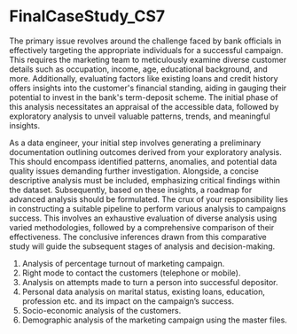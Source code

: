 # FinalCaseStudy_CS7

The primary issue revolves around the challenge faced by bank officials in effectively targeting the 
appropriate individuals for a successful campaign. This requires the marketing team to meticulously 
examine diverse customer details such as occupation, income, age, educational background, and 
more. Additionally, evaluating factors like existing loans and credit history offers insights into the 
customer's financial standing, aiding in gauging their potential to invest in the bank's term-deposit 
scheme. The initial phase of this analysis necessitates an appraisal of the accessible data, followed by 
exploratory analysis to unveil valuable patterns, trends, and meaningful insights.

As a data engineer, your initial step involves generating a preliminary documentation outlining 
outcomes derived from your exploratory analysis. This should encompass identified patterns, 
anomalies, and potential data quality issues demanding further investigation. Alongside, a concise 
descriptive analysis must be included, emphasizing critical findings within the dataset. Subsequently, 
based on these insights, a roadmap for advanced analysis should be formulated. The crux of your 
responsibility lies in constructing a suitable pipeline to perform various analysis to campaigns success. 
This involves an exhaustive evaluation of diverse analysis using varied methodologies, followed by a 
comprehensive comparison of their effectiveness. The conclusive inferences drawn from this 
comparative study will guide the subsequent stages of analysis and decision-making.
1. Analysis of percentage turnout of marketing campaign.
2. Right mode to contact the customers (telephone or mobile).
3. Analysis on attempts made to turn a person into successful depositor.
4. Personal data analysis on marital status, existing loans, education, profession
etc. and its impact on the campaign’s success.
5. Socio-economic analysis of the customers.
6. Demographic analysis of the marketing campaign using the master files.

